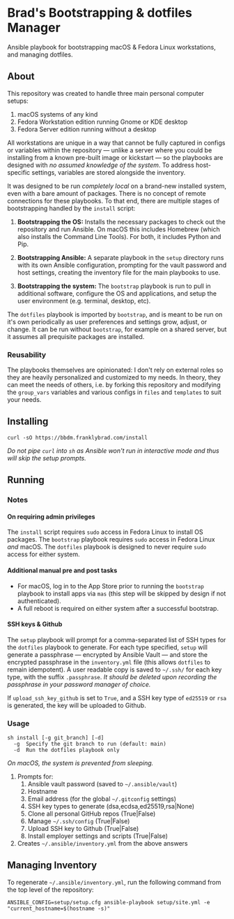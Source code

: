 # Brad's Bootstrapping & dotfiles Manager

Ansible playbook for bootstrapping macOS & Fedora Linux workstations, and managing dotfiles.

## About

This repository was created to handle three main personal computer setups:

1. macOS systems of any kind
2. Fedora Workstation edition running Gnome or KDE desktop
3. Fedora Server edition running without a desktop

All workstations are unique in a way that cannot be fully captured in configs or variables within the repository — unlike a server where you could be installing from a known pre-built image or kickstart — so the playbooks are designed with *no assumed knowledge of the system*. To address host-specific settings, variables are stored alongside the inventory.

It was designed to be run *completely local* on a brand-new installed system, even with a bare amount of packages. There is no concept of remote connections for these playbooks. To that end, there are multiple stages of bootstrapping handled by the `install` script:

1. **Bootstrapping the OS:** Installs the necessary packages to check out the repository and run Ansible. On macOS this includes Homebrew (which also installs the Command Line Tools). For both, it includes Python and Pip.

2. **Bootstrapping Ansible:** A separate playbook in the `setup` directory runs with its own Ansible configuration, prompting for the vault password and host settings, creating the inventory file for the main playbooks to use.

3. **Bootstrapping the system:** The `bootstrap` playbook is run to pull in additional software, configure the OS and applications, and setup the user environment (e.g. terminal, desktop, etc).

The `dotfiles` playbook is imported by `bootstrap`, and is meant to be run on it's own periodically as user preferences and settings grow, adjust, or change. It can be run without `bootstrap`, for example on a shared server, but it assumes all prequisite packages are installed.

### Reusability

The playbooks themselves are opinionated: I don't rely on external roles so they are heavily personalized and customized to my needs. In theory, they can meet the needs of others, i.e. by forking this repository and modifying the `group_vars` variables and various configs in `files` and `templates` to suit your needs.

## Installing

```shell
curl -sO https://bbdm.franklybrad.com/install
```

*Do not pipe `curl` into `sh` as Ansible won't run in interactive mode and thus will skip the setup prompts.*

## Running

### Notes

#### On requiring admin privileges

The `install` script requires `sudo` access in Fedora Linux to install OS packages. The `bootstrap` playbook requires `sudo` access in Fedora Linux *and* macOS. The `dotfiles` playbook is designed to never require `sudo` access for either system.

#### Additional manual pre and post tasks

* For macOS, log in to the App Store prior to running the `bootstrap` playbook to install apps via `mas` (this step will be skipped by design if not authenticated).
* A full reboot is required on either system after a successful bootstrap.

#### SSH keys & Github

The `setup` playbook will prompt for a comma-separated list of SSH types for the `dotfiles` playbook to generate. For each type specified, `setup` will generate a passphrase — encrypted by Ansible Vault — and store the encrypted passphrase in the `inventory.yml` file (this allows `dotfiles` to remain idempotent). A user readable copy is saved to `~/.ssh/` for each key type, with the suffix `.passphrase`. *It should be deleted upon recording the passphrase in your password manager of choice.*

If `upload_ssh_key_github` is set to `True`, and a SSH key type of `ed25519` or `rsa` is generated, the key will be uploaded to Github.

### Usage

```text
sh install [-g git_branch] [-d]
  -g  Specify the git branch to run (default: main)
  -d  Run the dotfiles playbook only
```

*On macOS, the system is prevented from sleeping.*

1. Prompts for:
    1. Ansible vault password (saved to `~/.ansible/vault`)
    2. Hostname
    3. Email address (for the global `~/.gitconfig` settings)
    4. SSH key types to generate (dsa,ecdsa,ed25519,rsa|None)
    5. Clone all personal GitHub repos (True|False)
    6. Manage `~/.ssh/config` (True|False)
    7. Upload SSH key to Github (True|False)
    8. Install employer settings and scripts (True|False)
2. Creates `~/.ansible/inventory.yml` from the above answers

## Managing Inventory

To regenerate `~/.ansible/inventory.yml`, run the following command from the top level of the repository:

```shell
ANSIBLE_CONFIG=setup/setup.cfg ansible-playbook setup/site.yml -e "current_hostname=$(hostname -s)"
```
